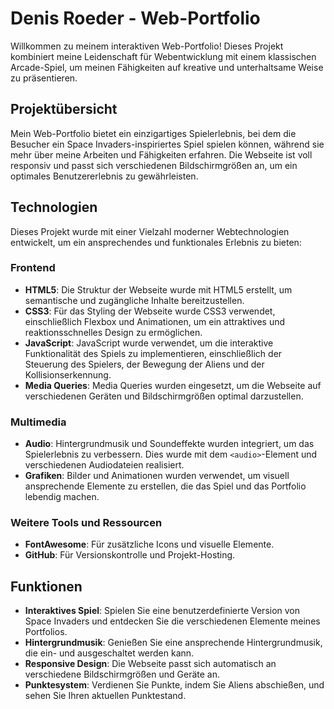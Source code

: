 # Denis Roeder - Web-Portfolio

Willkommen zu meinem interaktiven Web-Portfolio! Dieses Projekt kombiniert meine Leidenschaft für Webentwicklung mit einem klassischen Arcade-Spiel, um meinen Fähigkeiten auf kreative und unterhaltsame Weise zu präsentieren.

## Projektübersicht

Mein Web-Portfolio bietet ein einzigartiges Spielerlebnis, bei dem die Besucher ein Space Invaders-inspiriertes Spiel spielen können, während sie mehr über meine Arbeiten und Fähigkeiten erfahren. Die Webseite ist voll responsiv und passt sich verschiedenen Bildschirmgrößen an, um ein optimales Benutzererlebnis zu gewährleisten.

## Technologien

Dieses Projekt wurde mit einer Vielzahl moderner Webtechnologien entwickelt, um ein ansprechendes und funktionales Erlebnis zu bieten:

### Frontend

- **HTML5**: Die Struktur der Webseite wurde mit HTML5 erstellt, um semantische und zugängliche Inhalte bereitzustellen.
- **CSS3**: Für das Styling der Webseite wurde CSS3 verwendet, einschließlich Flexbox und Animationen, um ein attraktives und reaktionsschnelles Design zu ermöglichen.
- **JavaScript**: JavaScript wurde verwendet, um die interaktive Funktionalität des Spiels zu implementieren, einschließlich der Steuerung des Spielers, der Bewegung der Aliens und der Kollisionserkennung.
- **Media Queries**: Media Queries wurden eingesetzt, um die Webseite auf verschiedenen Geräten und Bildschirmgrößen optimal darzustellen.

### Multimedia

- **Audio**: Hintergrundmusik und Soundeffekte wurden integriert, um das Spielerlebnis zu verbessern. Dies wurde mit dem `<audio>`-Element und verschiedenen Audiodateien realisiert.
- **Grafiken**: Bilder und Animationen wurden verwendet, um visuell ansprechende Elemente zu erstellen, die das Spiel und das Portfolio lebendig machen.

### Weitere Tools und Ressourcen

- **FontAwesome**: Für zusätzliche Icons und visuelle Elemente.
- **GitHub**: Für Versionskontrolle und Projekt-Hosting.

## Funktionen

- **Interaktives Spiel**: Spielen Sie eine benutzerdefinierte Version von Space Invaders und entdecken Sie die verschiedenen Elemente meines Portfolios.
- **Hintergrundmusik**: Genießen Sie eine ansprechende Hintergrundmusik, die ein- und ausgeschaltet werden kann.
- **Responsive Design**: Die Webseite passt sich automatisch an verschiedene Bildschirmgrößen und Geräte an.
- **Punktesystem**: Verdienen Sie Punkte, indem Sie Aliens abschießen, und sehen Sie Ihren aktuellen Punktestand.
